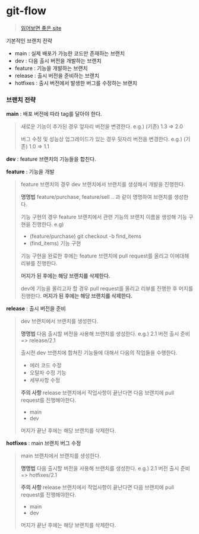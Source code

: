 # git-flow

> [읽어보면 좋은 site](https://nvie.com/posts/a-successful-git-branching-model/)

기본적인 브랜치 전략

- main : 실제 배포가 가능한 코드만 존재하는 브랜치
- dev : 다음 출시 버전을 개발하는 브랜치
- feature : 기능을 개발하는 브랜치 
- release : 출시 버전을 준비하는 브랜치 
- hotfixes : 출시 버전에서 발생한 버그를 수정하는 브랜치 

### 브랜치 전략 

**main** : 배포 버전에 따라 tag를 달아야 한다.

> 새로운 기능이 추가된 경우 앞자리 버전을 변경한다. 
>e.g.) (기존) 1.3 => 2.0
> 
> 버그 수정 및 성능상 업그레이드가 있는 경우 뒷자리 버전을 변경한다. 
> e.g.) (기존) 1.0 => 1.1

**dev** : feature 브랜치의 기능들을 합친다. 

**feature** : 기능을 개발

> feature 브랜치의 경우 dev 브랜치에서 브랜치를 생성해서 개발을 진행한다.
>
> **명명법**
> feature/purchase, feature/sell .. 과 같이 명명하여 브랜치를 생성한다.
> 
> 기능 구현의 경우 feature 브랜치에서 관련 기능의 브랜치 이름을 생성해 기능 구현을 진행한다. 
> e.g)
>
> - (feature/purchase) git checkout -b find_items 
>- (find_items) 기능 구현 
> 
>기능 구현을 완료한 후에는 feature 브랜치에 pull request를 올리고 이에대해 리뷰를 진행한다. 
> 
> **머지가 된 후에는 해당 브랜치를 삭제한다.**
> 
> dev에 기능을 올리고자 할 경우 pull request를 올리고 리뷰를 진행한 후 머지를 진행한다. 
> **머지가 된 후에는 해당 브랜치를 삭제한다.**

**release** : 출시 버전을 준비

> dev 브랜치에서 브랜치를 생성한다. 
>
> **명명법**
> 다음 출시할 버전을 사용해 브랜치를 생성한다. 
> e.g.) 2.1 버전 출시 준비 => release/2.1
> 
> 출시전 dev 브랜치에 합쳐진 기능들에 대해서 다음의 작업들을 수행한다. 
>
> - 에러 코드 수정 
>- 오탈자 수정 기능 
> - 세부사항 수정 
>
> **주의 사항**
> release 브랜치에서 작업사항이 끝난다면 다음 브랜치에 pull request를 진행해야한다.
> 
> - main
> - dev
> 
> 머지가 끝난 후에는 해당 브랜치를 삭제한다. 

**hotfixes** : main 브랜치 버그 수정 

> main 브랜치에서 브랜치를 생성한다. 
>
> **명명법**
> 다음 출시할 버전을 사용해 브랜치를 생성한다. 
> e.g.) 2.1 버전 출시 준비 => hotfixes/2.1
> 
> **주의 사항**
>release 브랜치에서 작업사항이 끝난다면 다음 브랜치에 pull request를 진행해야한다.
> 
>- main
> - dev
>
> 머지가 끝난 후에는 해당 브랜치를 삭제한다. 